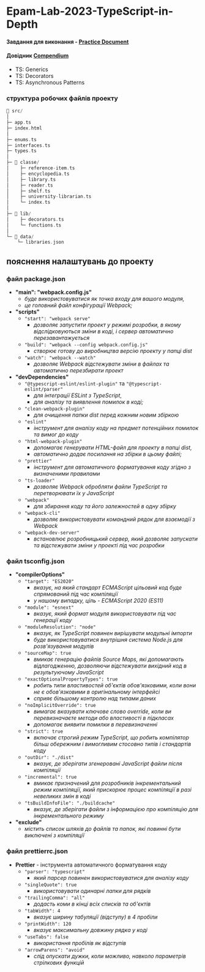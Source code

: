 # Epam-Lab-2023-TypeScript-in-Depth

#### Завдання для виконання - [Practice Document](https://github.com/SKindij/Epam-Lab-2023-TypeScript-in-Depth/blob/main/Tasks.md)

#### Довідник [Compendium](https://github.com/SKindij/Epam-Lab-2023-TypeScript-in-Depth/blob/main/Compendium.md)

  * TS: Generics
  * TS: Decorators
  * TS: Asynchronous Patterns

### структура робочих файлів проекту

```go
📁 src/
│
├─ app.ts
├─ index.html
│
├─ enums.ts
├─ interfaces.ts
├─ types.ts
│
├─ 📁 classe/
│    ├─ reference-item.ts
│    ├─ encyclopedia.ts
│    ├─ library.ts
│    ├─ reader.ts
│    ├─ shelf.ts
│    ├─ university-librarian.ts
│    └─ index.ts
│
├─ 📁 lib/
│    ├─ decorators.ts
│    └─ functions.ts
│
└─ 📁 data/
    └─ libraries.json

```


## пояснення налаштувань до проекту

### файл package.json

+ **"main": "webpack.config.js"**
  - _буде використовуватися як точка входу для вашого модуля,_
  - _це головний файл конфігурації Webpack;_
+ **"scripts"**
  * `"start": "webpack serve"`
    - _дозволяє запустити проект у режимі розробки, в якому відслідковуються зміни в коді, і сервер автоматично перезавантажується_
  * `"build": "webpack --config webpack.config.js"`
    - _створює готову до виробництва версію проекту у папці dist_
  * `"watch": "webpack --watch"`
    - _дозволяє Webpack відстежувати зміни в файлах та автоматично перезбирати проект_
+ **"devDependencies"**
  * `"@typescript-eslint/eslint-plugin"` та `"@typescript-eslint/parser"`
    - _для інтеграції ESLint з TypeScript_,
    - _для аналізу та виявлення помилок в коді;_
  * `"clean-webpack-plugin"`
    - _для очищення папки dist перед кожним новим збіркою_
  * `"eslint"`
    - _інструмент для аналізу коду на предмет потенційних помилок та вимог до коду_
  * `"html-webpack-plugin"`
    - _допомагає генерувати HTML-файл для проекту в папці dist,_
    - _автоматично додає посилання на збірки в цьому файлі;_
  * `"prettier"`
    - _інструмент для автоматичного форматування коду згідно з визначеними правилами_
  * `"ts-loader"`
    - _дозволяє Webpack обробляти файли TypeScript та перетворювати їх у JavaScript_
  * `"webpack"`
    - _для збирання коду та його залежностей в одну збірку_
  * `"webpack-cli"`
    - _дозволяє використовувати командний рядок для взаємодії з Webpack_
  * `"webpack-dev-server"`
    - _встановлює розробницький сервер, який дозволяє запускати та відстежувати зміни у проекті під час розробки_

### файл tsconfig.json

+ **"compilerOptions"**
  * `"target": "ES2020"`
    - _вказує, на який стандарт ECMAScript цільовий код буде спрямований під час компіляції_
    - _у нашому випадку, ціль - ECMAScript 2020 (ES11)_
  * `"module": "esnext"`
    - _вказує, який формат модуля використовувати під час генерації коду_
  * `"moduleResolution": "node"`
    - _вказує, як TypeScript повинен вирішувати модульні імпорти_
    - _буде використовуватися внутрішня система Node.js для розв'язування модулів_
  * `"sourceMap": true`
    - _вмикає генерацію файлів Source Maps, які допомагають відлагодженню, дозволяючи відстежувати вихідний код в результуючому JavaScript_
  * `"exactOptionalPropertyTypes": true`
    - _робить типи властивостей об'єктів обов'язковими, коли вони не є обов'язковими в оригінальному інтерфейсі_
    - _сприяє більшому контролю над типами даних_
  * `"noImplicitOverride": true`
    - _вимагає вказувати ключове слово override, коли ви перевизначаєте методи або властивості в підкласах_
    - _допомагає виявити помилки в перевизначенні_
  * `"strict": true`
    - _включає строгий режим TypeScript, що робить компілятор більш обережним і вимогливим стосовно типів і стандартів коду_
  * `"outDir": "./dist"`
    - _вказує, де зберігати згенеровані JavaScript файли після компіляції_
  * `"incremental": true`
    - _вмикає призначений для розробників інкрементальний режим компіляції, який прискорює процес компіляції в разі невеликих змін в коді_
  * `"tsBuildInfoFile": "./buildcache"`
    - _вказує, де зберігати файли з інформацією про компіляцію для інкрементального режиму_
+ **"exclude"**
  * _містить список шляхів до файлів та папок, які повинні бути виключені з компіляції_

### файл prettierrc.json

+ **Prettier** - інструмента автоматичного форматування коду
  * `"parser": "typescript"`
    - _який парсер повинен використовуватися для аналізу коду_
  * `"singleQuote": true`
    - _використовувати одинарні лапки для рядків_
  * `"trailingComma": "all"`
    - _додасть коми в кінці всіх списків та об'єктів_
  * `"tabWidth": 4`
    - _вказує ширину табуляції (відступу) в 4 пробіли_
  * `"printWidth": 120`
    - _вказує максимальну довжину рядка у коді_
  * `"useTabs": false`
    - _використання пробілів як відступів_
  * `"arrowParens": "avoid"`
    - _слід опускати дужки, коли можливо, навколо параметрів стрілкових функцій_





